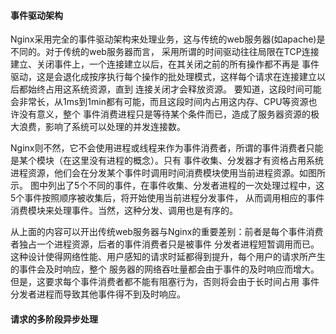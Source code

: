 <!--
author: checkking
date: 2017-02-21
title: nginx学习笔记（二）
tags: nginx
category: nginx
status: publish
summary: 总结一下nginx基础架构
-->
#### 事件驱动架构
Nginx采用完全的事件驱动架构来处理业务，这与传统的web服务器(如apache)是不同的。对于传统的web服务器而言，
采用所谓的时间驱动往往局限在TCP连接建立、关闭事件上，一个连接建立以后，在其关闭之前的所有操作都不再是
事件驱动，这是会退化成按序执行每个操作的批处理模式，这样每个请求在连接建立以后都始终占用这系统资源，直到
连接关闭才会释放资源。
要知道，这段时间可能会非常长，从1ms到1min都有可能，而且这段时间内占用这内存、CPU等资源也许没有意义，整个
事件消费进程只是等待某个条件而已，造成了服务器资源的极大浪费，影响了系统可以处理的并发连接数。

Nginx则不然，它不会使用进程或线程来作为事件消费者，所谓的事件消费者只能是某个模块（在这里没有进程的概念）。只有
事件收集、分发器才有资格占用系统进程资源，他们会在分发某个事件时调用时间消费模块使用当前进程资源。如图所示。
图中列出了5个不同的事件，在事件收集、分发者进程的一次处理过程中，这5个事件按照顺序被收集后，将开始使用当前进程分发事件，
从而调用相应的事件消费模块来处理事件。当然，这种分发、调用也是有序的。

从上面的内容可以开出传统web服务器与Nginx的重要差别：前者是每个事件消费者独占一个进程资源，后者的事件消费者只是被事件
分发者进程短暂调用而已。这种设计使得网络性能、用户感知的请求时延都得到提升，每个用户的请求所产生的事件会及时响应，整个
服务器的网络吞吐量都会由于事件的及时响应而增大。但是，这要求每个事件消费者都不能有阻塞行为，否则将会由于长时间占用
事件分发者进程而导致其他事件得不到及时响应。

#### 请求的多阶段异步处理
